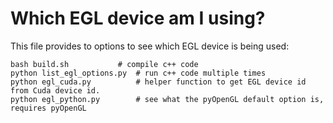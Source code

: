 # Which EGL device am I using?

This file provides to options to see which EGL device is being used:

```
bash build.sh 			# compile c++ code
python list_egl_options.py 	# run c++ code multiple times
python egl_cuda.py          # helper function to get EGL device id from Cuda device id.
python egl_python.py		# see what the pyOpenGL default option is, requires pyOpenGL
```
